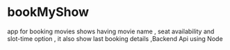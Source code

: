 # bookMyShow
app for booking movies shows having movie name , seat availability and slot-time option , it also show last booking details ,Backend Api   using Node
